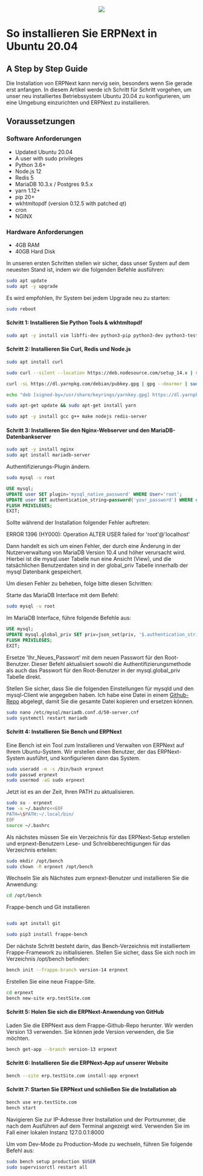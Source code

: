 <center>
 <img src="ERPNext-servidor-cloud.jpg">
</center>

# So installieren Sie ERPNext in Ubuntu 20.04

## A Step by Step Guide

Die Installation von ERPNext kann nervig sein, besonders wenn Sie gerade erst anfangen. In diesem Artikel werde ich Schritt für Schritt vorgehen, um unser neu installiertes Betriebssystem Ubuntu 20.04 zu konfigurieren, um eine Umgebung einzurichten und ERPNext zu installieren.

## Voraussetzungen

### Software Anforderungen

* Updated Ubuntu 20.04
* A user with sudo privileges
* Python 3.6+
* Node.js 12
* Redis 5
* MariaDB 10.3.x / Postgres 9.5.x
* yarn 1.12+
* pip 20+
* wkhtmltopdf (version 0.12.5 with patched qt)
* cron
* NGINX

### Hardware Anforderungen

* 4GB RAM
* 40GB Hard Disk

In unseren ersten Schritten stellen wir sicher, dass unser System auf dem neuesten Stand ist, indem wir die folgenden Befehle ausführen:

```bash
sudo apt update
sudo apt -y upgrade
```

Es wird empfohlen, Ihr System bei jedem Upgrade neu zu starten:

```bash
sudo reboot
```

#### Schritt 1: Installieren Sie Python Tools & wkhtmltopdf

```bash
sudo apt -y install vim libffi-dev python3-pip python3-dev python3-testresources libssl-dev wkhtmltopdf python3.10-venv
```

#### Schritt 2: Installieren Sie Curl, Redis und Node.js

```bash
sudo apt install curl

sudo curl --silent --location https://deb.nodesource.com/setup_14.x | sudo bash -

curl -sL https://dl.yarnpkg.com/debian/pubkey.gpg | gpg --dearmor | sudo tee /usr/share/keyrings/yarnkey.gpg >/dev/null

echo "deb [signed-by=/usr/share/keyrings/yarnkey.gpg] https://dl.yarnpkg.com/debian stable main" | sudo tee /etc/apt/sources.list.d/yarn.list

sudo apt-get update && sudo apt-get install yarn

sudo apt -y install gcc g++ make nodejs redis-server
```

#### Schritt 3: Installieren Sie den Nginx-Webserver und den MariaDB-Datenbankserver

```bash
sudo apt -y install nginx
sudo apt install mariadb-server
```

Authentifizierungs-Plugin ändern.

```bash
sudo mysql -u root
```

```sql
USE mysql;
UPDATE user SET plugin='mysql_native_password' WHERE User='root';
UPDATE user SET authentication_string=password('your_password') WHERE user='root';
FLUSH PRIVILEGES;
EXIT;
```

Sollte während der Installation folgender Fehler auftreten:

ERROR 1396 (HY000): Operation ALTER USER failed for 'root'@'localhost'

Dann handelt es sich um einen Fehler, der durch eine Änderung in der Nutzerverwaltung von MariaDB Version 10.4 und höher verursacht wird. Hierbei ist die mysql.user Tabelle nun eine Ansicht (View), und die tatsächlichen Benutzerdaten sind in der global_priv Tabelle innerhalb der mysql Datenbank gespeichert.

Um diesen Fehler zu beheben, folge bitte diesen Schritten:

Starte das MariaDB Interface mit dem Befehl:

```bash
sudo mysql -u root
```

Im MariaDB Interface, führe folgende Befehle aus:

```sql
USE mysql;
UPDATE mysql.global_priv SET priv=json_set(priv, '$.authentication_string', PASSWORD('Ihr_Neues_Passwort'), '$.plugin', 'mysql_native_password') WHERE User='root' AND Host='localhost';
FLUSH PRIVILEGES;
EXIT;
```

Ersetze 'Ihr_Neues_Passwort' mit dem neuen Passwort für den Root-Benutzer. Dieser Befehl aktualisiert sowohl die Authentifizierungsmethode als auch das Passwort für den Root-Benutzer in der mysql.global_priv Tabelle direkt.

Stellen Sie sicher, dass Sie die folgenden Einstellungen für mysqld und den mysql-Client wie angegeben haben. Ich habe eine Datei in einem [Github-Repo](https://github.com/SafdariAlireza/ERPNext_mariadb_conf) abgelegt, damit Sie die gesamte Datei kopieren und ersetzen können.

```bash
sudo nano /etc/mysql/mariadb.conf.d/50-server.cnf
sudo systemctl restart mariadb
```

#### Schritt 4: Installieren Sie Bench und ERPNext

Eine Bench ist ein Tool zum Installieren und Verwalten von ERPNext auf Ihrem Ubuntu-System. Wir erstellen einen Benutzer, der das ERPNext-System ausführt, und konfigurieren dann das System.

```bash
sudo useradd -m -s /bin/bash erpnext
sudo passwd erpnext
sudo usermod -aG sudo erpnext
```

Jetzt ist es an der Zeit, Ihren PATH zu aktualisieren.

```bash
sudo su - erpnext
tee -a ~/.bashrc<<EOF
PATH=\$PATH:~/.local/bin/
EOF
source ~/.bashrc
```

Als nächstes müssen Sie ein Verzeichnis für das ERPNext-Setup erstellen und erpnext-Benutzern Lese- und Schreibberechtigungen für das Verzeichnis erteilen:

```bash
sudo mkdir /opt/bench
sudo chown -R erpnext /opt/bench
```

Wechseln Sie als Nächstes zum erpnext-Benutzer und installieren Sie die Anwendung:

```bash
cd /opt/bench
```

Frappe-bench und Git installieren

```bash

sudo apt install git

sudo pip3 install frappe-bench
```

Der nächste Schritt besteht darin, das Bench-Verzeichnis mit installiertem Frappe-Framework zu initialisieren. Stellen Sie sicher, dass Sie sich noch im Verzeichnis /opt/bench befinden:

```bash
bench init --frappe-branch version-14 erpnext
```

Erstellen Sie eine neue Frappe-Site.

```bash
cd erpnext
bench new-site erp.testSite.com 
```

#### Schritt 5: Holen Sie sich die ERPNext-Anwendung von GitHub

Laden Sie die ERPNext aus dem Frappe-Github-Repo herunter. Wir werden Version 13 verwenden. Sie können jede Version verwenden, die Sie möchten.

```bash
bench get-app --branch version-13 erpnext
```

#### Schritt 6: Installieren Sie die ERPNext-App auf unserer Website

```bash
bench --site erp.testSite.com install-app erpnext
```

#### Schritt 7: Starten Sie ERPNext und schließen Sie die Installation ab

```bash
bench use erp.testSite.com
bench start
```

Navigieren Sie zur IP-Adresse Ihrer Installation und der Portnummer, die nach dem Ausführen auf dem Terminal angezeigt wird. Verwenden Sie im Fall einer lokalen Instanz 127.0.0.1:8000

Um vom Dev-Mode zu Production-Mode zu wechseln, führen Sie folgende Befehl aus:

```bash
sudo bench setup production $USER
sudo supervisorctl restart all
```
